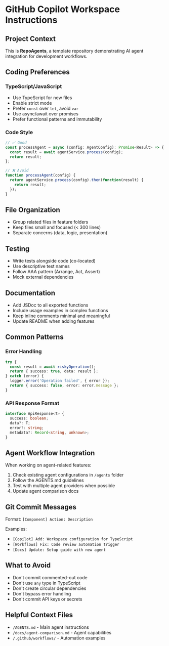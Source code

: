 # GitHub Copilot Workspace Instructions

## Project Context
This is **RepoAgents**, a template repository demonstrating AI agent integration for development workflows.

## Coding Preferences

### TypeScript/JavaScript
- Use TypeScript for new files
- Enable strict mode
- Prefer `const` over `let`, avoid `var`
- Use async/await over promises
- Prefer functional patterns and immutability

### Code Style
```typescript
// ✅ Good
const processAgent = async (config: AgentConfig): Promise<Result> => {
  const result = await agentService.process(config);
  return result;
};

// ❌ Avoid
function processAgent(config) {
  return agentService.process(config).then(function(result) {
    return result;
  });
}
```

## File Organization
- Group related files in feature folders
- Keep files small and focused (< 300 lines)
- Separate concerns (data, logic, presentation)

## Testing
- Write tests alongside code (co-located)
- Use descriptive test names
- Follow AAA pattern (Arrange, Act, Assert)
- Mock external dependencies

## Documentation
- Add JSDoc to all exported functions
- Include usage examples in complex functions
- Keep inline comments minimal and meaningful
- Update README when adding features

## Common Patterns

### Error Handling
```typescript
try {
  const result = await riskyOperation();
  return { success: true, data: result };
} catch (error) {
  logger.error('Operation failed', { error });
  return { success: false, error: error.message };
}
```

### API Response Format
```typescript
interface ApiResponse<T> {
  success: boolean;
  data?: T;
  error?: string;
  metadata?: Record<string, unknown>;
}
```

## Agent Workflow Integration
When working on agent-related features:
1. Check existing agent configurations in `/agents` folder
2. Follow the AGENTS.md guidelines
3. Test with multiple agent providers when possible
4. Update agent comparison docs

## Git Commit Messages
Format: `[Component] Action: Description`

Examples:
- `[Copilot] Add: Workspace configuration for TypeScript`
- `[Workflows] Fix: Code review automation trigger`
- `[Docs] Update: Setup guide with new agent`

## What to Avoid
- Don't commit commented-out code
- Don't use `any` type in TypeScript
- Don't create circular dependencies
- Don't bypass error handling
- Don't commit API keys or secrets

## Helpful Context Files
- `/AGENTS.md` - Main agent instructions
- `/docs/agent-comparison.md` - Agent capabilities
- `/.github/workflows/` - Automation examples
